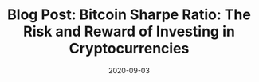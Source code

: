 ---
title: "Blog Post: Bitcoin Sharpe Ratio: The Risk and Reward of Investing in Cryptocurrencies"
date: 2020-09-03
tags: [blockchain, blog post, finance]
excerpt: "Blockchian, Finance, Cryptocurrency"
link: https://hackernoon.com/bitcoin-sharpe-ratio-the-risk-and-reward-of-investing-in-cryptocurrencies-i81e3xo8
---